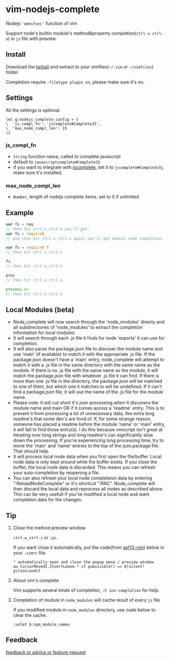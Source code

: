 vim-nodejs-complete
===================

Nodejs `'omnifunc'` function of vim

Support node's builtin module's method&property completion(`ctrl-x ctrl-o`) in `js` file with preview.


## Install
Download the [tarball](https://github.com/ahayman/vim-nodejs-complete/zipball/master) and extract to your vimfiles(`~/.vim` or `~/vimfiles`) folder.

Completion require `:filetype plugin on`, please make sure it's on.

## Settings
All the settings is optional.

```viml
let g:nodejs_complete_config = {
\  'js_compl_fn': 'jscomplete#CompleteJS',
\  'max_node_compl_len': 15
\}
```

### js_compl_fn
* `String` function name, called to complete javascript
* default to `javascriptcomplete#CompleteJS`
* if you want to integrate with [jscomplete](https://github.com/teramako/jscomplete-vim), set it to `jscomplete#CompleteJS`, make sure it's installed.

### max_node_compl_len
* `Number`, length of nodejs complete items. set to 0 if unlimited


## Example

```js
var fs = req
// then hit ctrl-x_ctrl-o you'll get:
var fs = require(
// and then hit ctrl-x_ctrl-o again you'll get module name completion

var fs = require('f
// then hit ctrl-x_ctrl-o

fs.
// then hit ctrl-x_ctrl-o

proc
// then hit ctrl-x_ctrl-o

process.ex
// then hit ctrl-x_ctrl-o
```

## Local Modules (beta)

* Node_complete will now search through the 'node_modules' directy and all subdirectories of 'node_modules' to extract the completion information for local modules.
* It will search through each .js file it finds for node 'exports' it can use for completion. 
* It will also parse the package.json file to discover the module name and use 'main' (if available) to match it with the appropriate .js file. If the package.json doesn't have a 'main' entry, node_complete will attempt to match it with a .js file in the same directory with the same name as the module. If there is no .js file with the same name as the module, it will match the package.json file with whatever .js file it can find.  If there is more than one .js file in the directory, the package.json will be matched to one of them, but which one it matches to will be undefined.  If it can't find a package.json file, it will use the name of the .js file for the module name.  
* Please note: it will cut short it's json processing when it discovers the module name and main OR if it comes across a 'readme' entry.  This is to prevent it from processing a lot of unnecessary data, like extra long readme's that some dev's are fond of.  If, for some strange reason, someone has placed a readme before the module 'name' or 'main' entry, it will fail to find those entry(s). I do this because vimscript isn't great at iterating over long strings and long readme's can significantly slow down the processing. If you're experiencing long processing time, try to move the 'main' and 'name' entries to the top of the json.package file.  That should help. 
* It will process local node data when you first open the file/buffer. Local node data is only kept around while the buffer exists.  If you close the buffer, the local node data is discarded.  This means you can refresh your auto-completion by reopening a file.
* You can also refresh your local node completeion data by entering ":ReloadNodeComplete" or it's shortcut ":RNC". Node_complete will then discard the local data and reprocess all nodes as described above.  This can be very usefull if you've modified a local node and want completion data for the changes.

## Tip
1. Close the method preview window

     `ctrl-w_ctrl-z` or `:pc`.

     If you want close it automatically, put the code(from [spf13-vim](https://github.com/spf13/spf13-vim/blob/3.0/.vimrc)) below in your `.vimrc` file.

     ```vim
     " automatically open and close the popup menu / preview window
     au CursorMovedI,InsertLeave * if pumvisible() == 0|silent! pclose|endif
     ```

2. About vim's complete

     Vim supports several kinds of completion, `:h ins-completion` for help.

3. Completion of module in `node_modules` will cache result of every `js` file

     If you modified module in `node_modules` directory, use code below to clear the cache.

     ```vim
     :unlet b:npm_module_names
     ```


## Feedback
[feedback or advice or feature-request](https://github.com/myhere/vim-nodejs-complete/issues)

